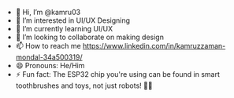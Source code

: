 - 👋 Hi, I’m @kamru03
- 👀 I’m interested in UI/UX Designing
- 🌱 I’m currently learning UI/UX 
- 💞️ I’m looking to collaborate on making design
- 📫 How to reach me https://www.linkedin.com/in/kamruzzaman-mondal-34a500319/
- 😄 Pronouns: He/Him
- ⚡ Fun fact: The ESP32 chip you're using can be found in smart toothbrushes and toys, not just robots! 🦷🤖

<!---
kamru03/kamru03 is a ✨ special ✨ repository because its `README.md` (this file) appears on your GitHub profile.
You can click the Preview link to take a look at your changes.
--->
